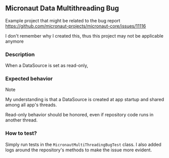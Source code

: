 ## Micronaut Data Multithreading Bug

Example project that might be related to the bug
report https://github.com/micronaut-projects/micronaut-core/issues/11116

I don't remember why I created this, thus this project may not be applicable anymore

### Description

When a DataSource is set as read-only,

### Expected behavior

> [!NOTE]
> My understanding is that a DataSource is created at app startup and shared among all app's threads.

Read-only behavior should be honored, even if repository code runs in another thread.

### How to test?

Simply run tests in the `MicronautMultiThreadingBugTest` class. I also added logs around the repository's methods to
make the issue more evident.